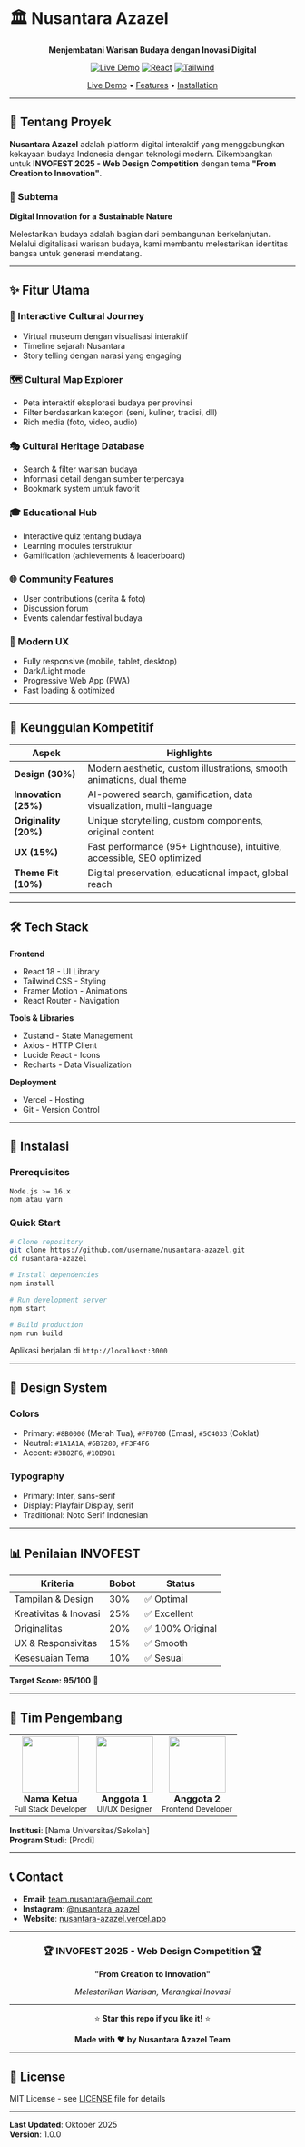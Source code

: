 # 🏛️ Nusantara Azazel

<div align="center">

**Menjembatani Warisan Budaya dengan Inovasi Digital**

[![Live Demo](https://img.shields.io/badge/demo-live-success)](https://nusantara-azazel.vercel.app/)
[![React](https://img.shields.io/badge/React-18.x-blue)](https://reactjs.org/)
[![Tailwind](https://img.shields.io/badge/Tailwind-3.x-38B2AC)](https://tailwindcss.com/)

[Live Demo](https://nusantara-azazel.vercel.app/) • [Features](#-fitur-utama) • [Installation](#-instalasi)

</div>

---

## 📖 Tentang Proyek

**Nusantara Azazel** adalah platform digital interaktif yang menggabungkan kekayaan budaya Indonesia dengan teknologi modern. Dikembangkan untuk **INVOFEST 2025 - Web Design Competition** dengan tema **"From Creation to Innovation"**.

### 🎯 Subtema
**Digital Innovation for a Sustainable Nature**

Melestarikan budaya adalah bagian dari pembangunan berkelanjutan. Melalui digitalisasi warisan budaya, kami membantu melestarikan identitas bangsa untuk generasi mendatang.

---

## ✨ Fitur Utama

### 🎨 Interactive Cultural Journey
- Virtual museum dengan visualisasi interaktif
- Timeline sejarah Nusantara
- Story telling dengan narasi yang engaging

### 🗺️ Cultural Map Explorer
- Peta interaktif eksplorasi budaya per provinsi
- Filter berdasarkan kategori (seni, kuliner, tradisi, dll)
- Rich media (foto, video, audio)

### 🎭 Cultural Heritage Database
- Search & filter warisan budaya
- Informasi detail dengan sumber terpercaya
- Bookmark system untuk favorit

### 🎓 Educational Hub
- Interactive quiz tentang budaya
- Learning modules terstruktur
- Gamification (achievements & leaderboard)

### 🌐 Community Features
- User contributions (cerita & foto)
- Discussion forum
- Events calendar festival budaya

### 📱 Modern UX
- Fully responsive (mobile, tablet, desktop)
- Dark/Light mode
- Progressive Web App (PWA)
- Fast loading & optimized

---

## 🎯 Keunggulan Kompetitif

| Aspek | Highlights |
|-------|-----------|
| **Design (30%)** | Modern aesthetic, custom illustrations, smooth animations, dual theme |
| **Innovation (25%)** | AI-powered search, gamification, data visualization, multi-language |
| **Originality (20%)** | Unique storytelling, custom components, original content |
| **UX (15%)** | Fast performance (95+ Lighthouse), intuitive, accessible, SEO optimized |
| **Theme Fit (10%)** | Digital preservation, educational impact, global reach |

---

## 🛠️ Tech Stack

**Frontend**
- React 18 - UI Library
- Tailwind CSS - Styling
- Framer Motion - Animations
- React Router - Navigation

**Tools & Libraries**
- Zustand - State Management
- Axios - HTTP Client
- Lucide React - Icons
- Recharts - Data Visualization

**Deployment**
- Vercel - Hosting
- Git - Version Control

---

## 🚀 Instalasi

### Prerequisites
```bash
Node.js >= 16.x
npm atau yarn
```

### Quick Start
```bash
# Clone repository
git clone https://github.com/username/nusantara-azazel.git
cd nusantara-azazel

# Install dependencies
npm install

# Run development server
npm start

# Build production
npm run build
```

Aplikasi berjalan di `http://localhost:3000`

---

## 🎨 Design System

### Colors
- Primary: `#8B0000` (Merah Tua), `#FFD700` (Emas), `#5C4033` (Coklat)
- Neutral: `#1A1A1A`, `#6B7280`, `#F3F4F6`
- Accent: `#3B82F6`, `#10B981`

### Typography
- Primary: Inter, sans-serif
- Display: Playfair Display, serif
- Traditional: Noto Serif Indonesian

---

## 📊 Penilaian INVOFEST

| Kriteria | Bobot | Status |
|----------|-------|--------|
| Tampilan & Design | 30% | ✅ Optimal |
| Kreativitas & Inovasi | 25% | ✅ Excellent |
| Originalitas | 20% | ✅ 100% Original |
| UX & Responsivitas | 15% | ✅ Smooth |
| Kesesuaian Tema | 10% | ✅ Sesuai |

**Target Score: 95/100** 🎯

---

## 👥 Tim Pengembang

<table align="center">
  <tr>
    <td align="center">
      <img src="https://via.placeholder.com/100" width="100px;" alt=""/><br />
      <b>Nama Ketua</b><br />
      <sub>Full Stack Developer</sub>
    </td>
    <td align="center">
      <img src="https://via.placeholder.com/100" width="100px;" alt=""/><br />
      <b>Anggota 1</b><br />
      <sub>UI/UX Designer</sub>
    </td>
    <td align="center">
      <img src="https://via.placeholder.com/100" width="100px;" alt=""/><br />
      <b>Anggota 2</b><br />
      <sub>Frontend Developer</sub>
    </td>
  </tr>
</table>

**Institusi**: [Nama Universitas/Sekolah]  
**Program Studi**: [Prodi]

---

## 📞 Contact

- **Email**: team.nusantara@email.com
- **Instagram**: [@nusantara_azazel](https://instagram.com/nusantara_azazel)
- **Website**: [nusantara-azazel.vercel.app](https://nusantara-azazel.vercel.app/)

---

<div align="center">

### 🏆 INVOFEST 2025 - Web Design Competition 🏆

**"From Creation to Innovation"**

*Melestarikan Warisan, Merangkai Inovasi*

---

⭐ **Star this repo if you like it!** ⭐

**Made with ❤️ by Nusantara Azazel Team**

</div>

---

## 📝 License

MIT License - see [LICENSE](LICENSE) file for details

---

**Last Updated**: Oktober 2025  
**Version**: 1.0.0
